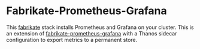 # Fabrikate-Prometheus-Grafana

This [fabrikate](http://github.com/microsoft/fabrikate) stack installs Prometheus and Grafana on your cluster. This is an extension of [fabrikate-prometheus-grafana](https://github.com/timfpark/fabrikate-prometheus-grafana/) with a Thanos sidecar configuration to export metrics to a permanent store. 
